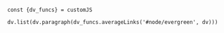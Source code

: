 ```dataviewjs

const {dv_funcs} = customJS

dv.list(dv.paragraph(dv_funcs.averageLinks('#node/evergreen', dv)))

```
	
